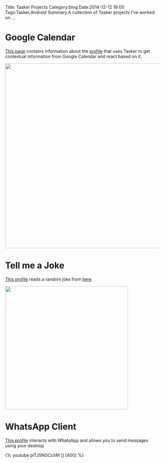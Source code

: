 Title: Tasker Projects
Category:blog
Date:2014-12-12 19:00
Tags:Tasker,Android
Summary:A collection of Tasker projects I've worked on ...

# Google Calendar


[This page](http://kdheepak.com/blog/tasker-and-google-maps.html) contains information about the [profile](https://github.com/kdheepak89/tasker_sl4a) that uses Tasker to get contextual information from Google Calendar and react based on it.

<a href="https://github.com/kdheepak89/tasker_sl4a"><img src="https://raw.githubusercontent.com/kdheepak89/tasker_sl4a/master/Screenshots/7.png" align="middle" height="600"></a>

# Tell me a Joke

[This profile](https://github.com/kdheepak89/Tasker_Jokes) reads a random joke from [here](reddit.com/r/jokes/top)

<a href="https://github.com/kdheepak89/Tasker_Jokes"><img src="https://raw.githubusercontent.com/kdheepak89/Tasker_Jokes/master/Tasker_Demo.gif" align="middle" height="400"></a>

# WhatsApp Client

[This profile](https://github.com/kdheepak89/Tasker_WhatsPush) interacts with WhatsApp and allows you to send messages using your desktop

{% youtube plTJ5NGCchM [] [400] %} 
